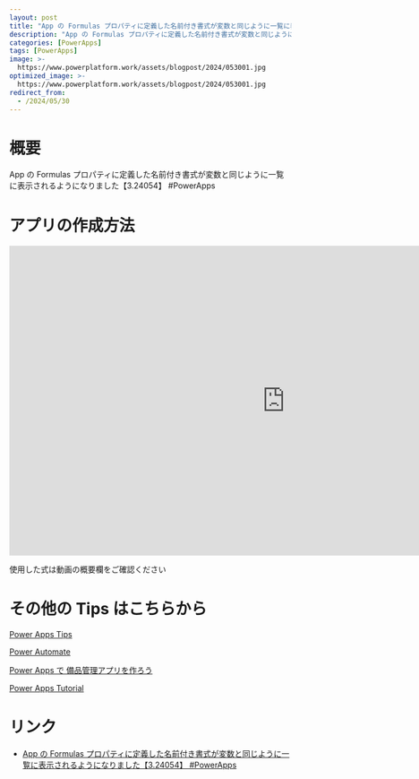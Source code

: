 ```yaml
---
layout: post
title: "App の Formulas プロパティに定義した名前付き書式が変数と同じように一覧に表示されるようになりました【3.24054】 #PowerApps"
description: "App の Formulas プロパティに定義した名前付き書式が変数と同じように一覧に表示されるようになりました【3.24054】 #PowerAppsを動画で分かりやすく解説"
categories: [PowerApps]
tags: [PowerApps]
image: >-
  https://www.powerplatform.work/assets/blogpost/2024/053001.jpg
optimized_image: >-
  https://www.powerplatform.work/assets/blogpost/2024/053001.jpg
redirect_from:
  - /2024/05/30
---
```



#  概要

App の Formulas プロパティに定義した名前付き書式が変数と同じように一覧に表示されるようになりました【3.24054】 #PowerApps


# アプリの作成方法

<iframe width="983" height="553" src="https://www.youtube.com/embed/K3Z_oye5SlY" title="YouTube video player" frameborder="0" allow="accelerometer; autoplay; clipboard-write; encrypted-media; gyroscope; picture-in-picture" allowfullscreen></iframe>


使用した式は動画の概要欄をご確認ください


# その他の Tips はこちらから

[Power Apps Tips](https://www.youtube.com/watch?v=VrAQf3JQ7yM&list=PLVhFi1fb3DqakSLVMn22DDcySXh9jtzi- )


[Power Automate](https://www.youtube.com/watch?v=-YnJYT0ASEM&list=PLVhFi1fb3Dqbzic6GieqnLFgD3aTj-eHA)


[Power Apps で 備品管理アプリを作ろう](https://www.youtube.com/playlist?list=PLVhFi1fb3DqZM3HKb8Hea6XEL96990Fyn)


[Power Apps Tutorial](https://www.youtube.com/playlist?list=PLVhFi1fb3DqalxpL974VvAJvV4iWoSbe_)


# リンク


- [App の Formulas プロパティに定義した名前付き書式が変数と同じように一覧に表示されるようになりました【3.24054】 #PowerApps](https://www.youtube.com/watch?v=K3Z_oye5SlY)

